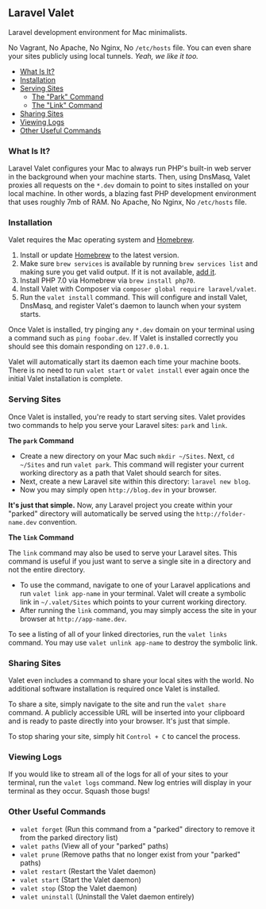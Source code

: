 ## Laravel Valet

Laravel development environment for Mac minimalists.

No Vagrant, No Apache, No Nginx, No `/etc/hosts` file. You can even share your sites publicly using local tunnels. _Yeah, we like it too._

- [What Is It?](#what-is-it)
- [Installation](#installation)
- [Serving Sites](#serving-sites)
    - [The "Park" Command](#the-park-command)
    - [The "Link" Command](#the-link-command)
- [Sharing Sites](#sharing-sites)
- [Viewing Logs](#viewing-logs)
- [Other Useful Commands](#other-useful-commands)

<a name="what-is-it"></a>
### What Is It?

Laravel Valet configures your Mac to always run PHP's built-in web server in the background when your machine starts. Then, using DnsMasq, Valet proxies all requests on the `*.dev` domain to point to sites installed on your local machine. In other words, a blazing fast PHP development environment that uses roughly 7mb of RAM. No Apache, No Nginx, No `/etc/hosts` file.

<a name="installation"></a>
### Installation

Valet requires the Mac operating system and [Homebrew](http://brew.sh/).

1. Install or update [Homebrew](http://brew.sh/) to the latest version.
2. Make sure `brew services` is available by running `brew services list` and making sure you get valid output. If it is not available, [add it](https://github.com/Homebrew/homebrew-services).
3. Install PHP 7.0 via Homebrew via `brew install php70`.
4. Install Valet with Composer via `composer global require laravel/valet`.
5. Run the `valet install` command. This will configure and install Valet, DnsMasq, and register Valet's daemon to launch when your system starts.

Once Valet is installed, try pinging any `*.dev` domain on your terminal using a command such as `ping foobar.dev`. If Valet is installed correctly you should see this domain responding on `127.0.0.1`.

Valet will automatically start its daemon each time your machine boots. There is no need to run `valet start` or `valet install` ever again once the initial Valet installation is complete.

<a name="serving-sites"></a>
### Serving Sites

Once Valet is installed, you're ready to start serving sites. Valet provides two commands to help you serve your Laravel sites: `park` and `link`.

<a name="the-park-command"></a>
**The `park` Command**

- Create a new directory on your Mac such `mkdir ~/Sites`. Next, `cd ~/Sites` and run `valet park`. This command will register your current working directory as a path that Valet should search for sites.
- Next, create a new Laravel site within this directory: `laravel new blog`.
- Now you may simply open `http://blog.dev` in your browser.

**It's just that simple.** Now, any Laravel project you create within your "parked" directory will automatically be served using the `http://folder-name.dev` convention.

<a name="the-link-command"></a>
**The `link` Command**

The `link` command may also be used to serve your Laravel sites. This command is useful if you just want to serve a single site in a directory and not the entire directory.

- To use the command, navigate to one of your Laravel applications and run `valet link app-name` in your terminal. Valet will create a symbolic link in `~/.valet/Sites` which points to your current working directory.
- After running the `link` command, you may simply access the site in your browser at `http://app-name.dev`.

To see a listing of all of your linked directories, run the `valet links` command. You may use `valet unlink app-name` to destroy the symbolic link.

<a name="sharing-sites"></a>
### Sharing Sites

Valet even includes a command to share your local sites with the world. No additional software installation is required once Valet is installed.

To share a site, simply navigate to the site and run the `valet share` command. A publicly accessible URL will be inserted into your clipboard and is ready to paste directly into your browser. It's just that simple.

To stop sharing your site, simply hit `Control + C` to cancel the process.

<a name="viewing-logs"></a>
### Viewing Logs

If you would like to stream all of the logs for all of your sites to your terminal, run the `valet logs` command. New log entries will display in your terminal as they occur. Squash those bugs!

<a name="other-useful-commands"></a>
### Other Useful Commands

- `valet forget` (Run this command from a "parked" directory to remove it from the parked directory list)
- `valet paths` (View all of your "parked" paths)
- `valet prune` (Remove paths that no longer exist from your "parked" paths)
- `valet restart` (Restart the Valet daemon)
- `valet start` (Start the Valet daemon)
- `valet stop` (Stop the Valet daemon)
- `valet uninstall` (Uninstall the Valet daemon entirely)
